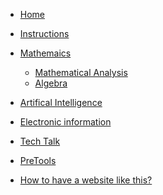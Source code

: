 <!-- docs/_sidebar.md -->

* [Home](README)
* [Instructions](guide.md)

* [Mathemaics](01/Algebra/)
    * [Mathematical Analysis](01/Analysis/)
    * [Algebra](01/Algebra/)

* [Artifical Intelligence]()

* [Electronic information]()

* [Tech Talk](04/README.md)
* [PreTools](05/README.md)

* [How to have a website like this?](05/README.md)

